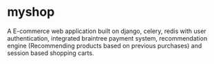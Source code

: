 # myshop

A E-commerce web application built on django, celery, redis with user authentication, integrated braintree payment system, recommendation engine (Recommending products based on previous
purchases) and session based shopping carts.
